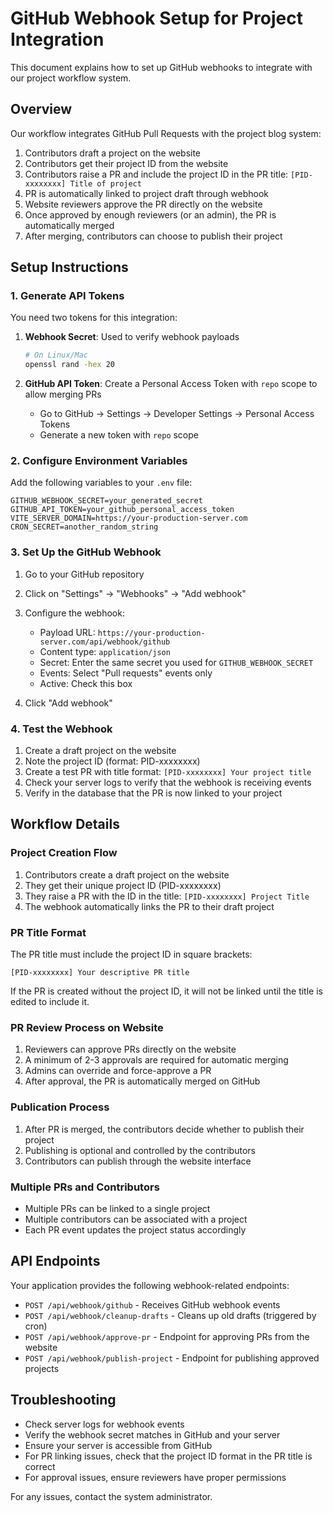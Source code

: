 # GitHub Webhook Setup for Project Integration

This document explains how to set up GitHub webhooks to integrate with our project workflow system.

## Overview

Our workflow integrates GitHub Pull Requests with the project blog system:

1. Contributors draft a project on the website
2. Contributors get their project ID from the website
3. Contributors raise a PR and include the project ID in the PR title: `[PID-xxxxxxxx] Title of project`
4. PR is automatically linked to project draft through webhook
5. Website reviewers approve the PR directly on the website
6. Once approved by enough reviewers (or an admin), the PR is automatically merged
7. After merging, contributors can choose to publish their project

## Setup Instructions

### 1. Generate API Tokens

You need two tokens for this integration:

1. **Webhook Secret**: Used to verify webhook payloads
   ```bash
   # On Linux/Mac
   openssl rand -hex 20
   ```

2. **GitHub API Token**: Create a Personal Access Token with `repo` scope to allow merging PRs
   - Go to GitHub → Settings → Developer Settings → Personal Access Tokens
   - Generate a new token with `repo` scope

### 2. Configure Environment Variables

Add the following variables to your `.env` file:

```
GITHUB_WEBHOOK_SECRET=your_generated_secret
GITHUB_API_TOKEN=your_github_personal_access_token
VITE_SERVER_DOMAIN=https://your-production-server.com
CRON_SECRET=another_random_string
```

### 3. Set Up the GitHub Webhook

1. Go to your GitHub repository
2. Click on "Settings" → "Webhooks" → "Add webhook"
3. Configure the webhook:
   - Payload URL: `https://your-production-server.com/api/webhook/github`
   - Content type: `application/json`
   - Secret: Enter the same secret you used for `GITHUB_WEBHOOK_SECRET`
   - Events: Select "Pull requests" events only
   - Active: Check this box

4. Click "Add webhook"

### 4. Test the Webhook

1. Create a draft project on the website
2. Note the project ID (format: PID-xxxxxxxx)
3. Create a test PR with title format: `[PID-xxxxxxxx] Your project title`
4. Check your server logs to verify that the webhook is receiving events
5. Verify in the database that the PR is now linked to your project

## Workflow Details

### Project Creation Flow

1. Contributors create a draft project on the website
2. They get their unique project ID (PID-xxxxxxxx)
3. They raise a PR with the ID in the title: `[PID-xxxxxxxx] Project Title`
4. The webhook automatically links the PR to their draft project

### PR Title Format

The PR title must include the project ID in square brackets:

```
[PID-xxxxxxxx] Your descriptive PR title
```

If the PR is created without the project ID, it will not be linked until the title is edited to include it.

### PR Review Process on Website

1. Reviewers can approve PRs directly on the website
2. A minimum of 2-3 approvals are required for automatic merging
3. Admins can override and force-approve a PR
4. After approval, the PR is automatically merged on GitHub

### Publication Process

1. After PR is merged, the contributors decide whether to publish their project
2. Publishing is optional and controlled by the contributors
3. Contributors can publish through the website interface

### Multiple PRs and Contributors

- Multiple PRs can be linked to a single project
- Multiple contributors can be associated with a project
- Each PR event updates the project status accordingly

## API Endpoints

Your application provides the following webhook-related endpoints:

- `POST /api/webhook/github` - Receives GitHub webhook events
- `POST /api/webhook/cleanup-drafts` - Cleans up old drafts (triggered by cron)
- `POST /api/webhook/approve-pr` - Endpoint for approving PRs from the website
- `POST /api/webhook/publish-project` - Endpoint for publishing approved projects

## Troubleshooting

- Check server logs for webhook events
- Verify the webhook secret matches in GitHub and your server
- Ensure your server is accessible from GitHub
- For PR linking issues, check that the project ID format in the PR title is correct
- For approval issues, ensure reviewers have proper permissions

For any issues, contact the system administrator. 